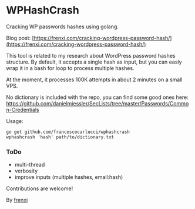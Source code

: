 # WPHashCrash

Cracking WP passwords hashes using golang.

Blog post: [https://frenxi.com/cracking-wordpress-password-hash/](https://frenxi.com/cracking-wordpress-password-hash/)

This tool is related to my research about WordPress password hashes structure. By default, it accepts a single hash as input, but you can easly wrap it in a bash for loop to process multiple hashes.

At the moment, it processes 100K attempts in about 2 minutes on a small VPS.

No dictionary is included with the repo, you can find some good ones here: https://github.com/danielmiessler/SecLists/tree/master/Passwords/Common-Credentials

Usage:

```
go get github.com/francescocarlucci/wphashcrash
wphashcrash 'hash' path/to/dictionary.txt
```

### ToDo

- multi-thread
- verbosity
- improve inputs (multiple hashes, email:hash)

Contributions are welcome!

By [frenxi](https://frenxi.com)

